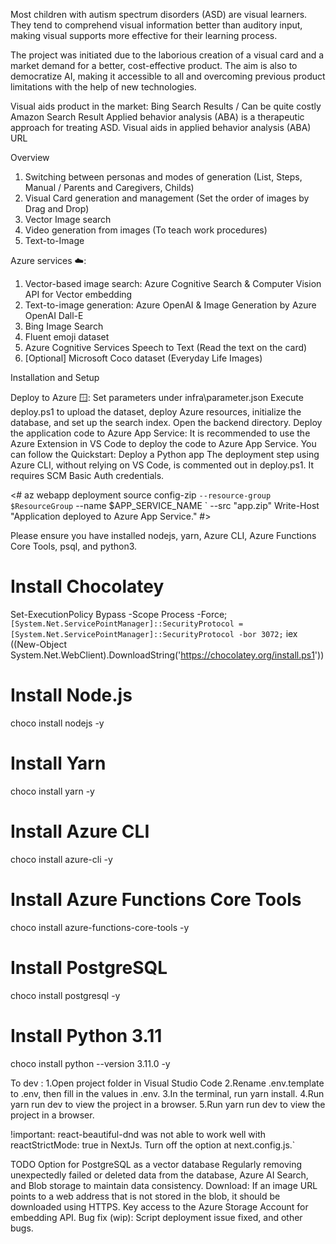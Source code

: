 Most children with autism spectrum disorders (ASD) are visual learners. They tend to comprehend visual information better than auditory input, making visual supports more effective for their learning process.

The project was initiated due to the laborious creation of a visual card and a market demand for a better, cost-effective product. The aim is also to democratize AI, making it accessible to all and overcoming previous product limitations with the help of new technologies.

Visual aids product in the market: Bing Search Results / Can be quite costly Amazon Search Result
Applied behavior analysis (ABA) is a therapeutic approach for treating ASD.
Visual aids in applied behavior analysis (ABA) URL

 Overview
1. Switching between personas and modes of generation (List, Steps, Manual / Parents and Caregivers, Childs)
2. Visual Card generation and management (Set the order of images by Drag and Drop)
3. Vector Image search
4. Video generation from images (To teach work procedures)
5. Text-to-Image




Azure services ☁️:
1. Vector-based image search: Azure Cognitive Search & Computer Vision API for Vector embedding
2. Text-to-image generation: Azure OpenAI & Image Generation by Azure OpenAI Dall-E
3. Bing Image Search
4. Fluent emoji dataset
5. Azure Cognitive Services Speech to Text (Read the text on the card)
6. [Optional] Microsoft Coco dataset (Everyday Life Images)



 Installation and Setup

 Deploy to Azure 🪟: 
 Set parameters under infra\parameter.json
 Execute deploy.ps1 to upload the dataset, deploy Azure resources, initialize the database, and set up the search index.
 Open the backend directory. Deploy the application code to Azure App Service: It is recommended to use the Azure Extension in VS Code to deploy the code to Azure App Service. You can follow the Quickstart: Deploy a Python app
 The deployment step using Azure CLI, without relying on VS Code, is commented out in deploy.ps1. It requires SCM Basic Auth credentials.

 <# 
az webapp deployment source config-zip `
   --resource-group $ResourceGroup `
   --name $APP_SERVICE_NAME `
   --src "app.zip"
Write-Host "Application deployed to Azure App Service." 
#>

Please ensure you have installed nodejs, yarn, Azure CLI, Azure Functions Core Tools, psql, and python3.

# Install Chocolatey
Set-ExecutionPolicy Bypass -Scope Process -Force; `
[System.Net.ServicePointManager]::SecurityProtocol = [System.Net.ServicePointManager]::SecurityProtocol -bor 3072; `
iex ((New-Object System.Net.WebClient).DownloadString('https://chocolatey.org/install.ps1'))

# Install Node.js
choco install nodejs -y

# Install Yarn
choco install yarn -y

# Install Azure CLI
choco install azure-cli -y

# Install Azure Functions Core Tools
choco install azure-functions-core-tools -y

# Install PostgreSQL
choco install postgresql -y

# Install Python 3.11
choco install python --version 3.11.0 -y

To dev :
 1.Open project folder in Visual Studio Code
 2.Rename .env.template to .env, then fill in the values in .env.
 3.In the terminal, run yarn install.
 4.Run yarn run dev to view the project in a browser.
 5.Run yarn run dev to view the project in a browser.

 !important: react-beautiful-dnd was not able to work well with reactStrictMode: true in NextJs. Turn off the option at next.config.js.`

 TODO
 Option for PostgreSQL as a vector database
  Regularly removing unexpectedly failed or deleted data from the database, Azure AI Search, and Blob storage to maintain data consistency.
  Download: If an image URL points to a web address that is not stored in the blob, it should be downloaded using HTTPS.
 Key access to the Azure Storage Account for embedding API.
 Bug fix (wip): Script deployment issue fixed, and other bugs.














